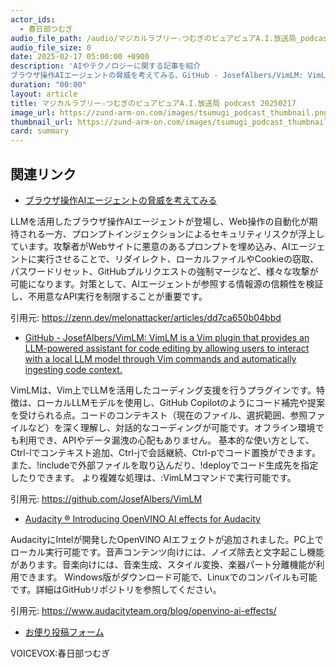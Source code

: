 ```yaml
---
actor_ids:
  - 春日部つむぎ
audio_file_path: /audio/マジカルラブリー☆つむぎのピュアピュアA.I.放送局_podcast_20250217.mp3
audio_file_size: 0
date: 2025-02-17 05:00:00 +0900
description: 'AIやテクノロジーに関する記事を紹介  
ブラウザ操作AIエージェントの脅威を考えてみる、GitHub - JosefAlbers/VimLM: VimLM is a Vim plugin that provides an LLM-powered assistant for code editing by allowing users to interact with a local LLM model through Vim commands and automatically ingesting code context.、Audacity ®  Introducing OpenVINO AI effects for Audacity'
duration: "00:00"
layout: article
title: マジカルラブリー☆つむぎのピュアピュアA.I.放送局 podcast 20250217
image_url: https://zund-arm-on.com/images/tsumugi_podcast_thumbnail.png
thumbnail_url: https://zund-arm-on.com/images/tsumugi_podcast_thumbnail.png
card: summary
---
```


## 関連リンク


- [ブラウザ操作AIエージェントの脅威を考えてみる](https://zenn.dev/melonattacker/articles/dd7ca650b04bbd)  


LLMを活用したブラウザ操作AIエージェントが登場し、Web操作の自動化が期待される一方、プロンプトインジェクションによるセキュリティリスクが浮上しています。攻撃者がWebサイトに悪意のあるプロンプトを埋め込み、AIエージェントに実行させることで、リダイレクト、ローカルファイルやCookieの窃取、パスワードリセット、GitHubプルリクエストの強制マージなど、様々な攻撃が可能になります。対策として、AIエージェントが参照する情報源の信頼性を検証し、不用意なAPI実行を制限することが重要です。


引用元: https://zenn.dev/melonattacker/articles/dd7ca650b04bbd


- [GitHub - JosefAlbers/VimLM: VimLM is a Vim plugin that provides an LLM-powered assistant for code editing by allowing users to interact with a local LLM model through Vim commands and automatically ingesting code context.](https://github.com/JosefAlbers/VimLM)  


VimLMは、Vim上でLLMを活用したコーディング支援を行うプラグインです。特徴は、ローカルLLMモデルを使用し、GitHub Copilotのようにコード補完や提案を受けられる点。コードのコンテキスト（現在のファイル、選択範囲、参照ファイルなど）を深く理解し、対話的なコーディングが可能です。オフライン環境でも利用でき、APIやデータ漏洩の心配もありません。
基本的な使い方として、Ctrl-lでコンテキスト追加、Ctrl-jで会話継続、Ctrl-pでコード置換ができます。また、!includeで外部ファイルを取り込んだり、!deployでコード生成先を指定したりできます。
より複雑な処理は、:VimLMコマンドで実行可能です。


引用元: https://github.com/JosefAlbers/VimLM


- [Audacity ®  Introducing OpenVINO AI effects for Audacity](https://www.audacityteam.org/blog/openvino-ai-effects/)  


AudacityにIntelが開発したOpenVINO AIエフェクトが追加されました。PC上でローカル実行可能です。音声コンテンツ向けには、ノイズ除去と文字起こし機能があります。音楽向けには、音楽生成、スタイル変換、楽器パート分離機能が利用できます。
Windows版がダウンロード可能で、Linuxでのコンパイルも可能です。詳細はGitHubリポジトリを参照してください。


引用元: https://www.audacityteam.org/blog/openvino-ai-effects/



- [お便り投稿フォーム](https://forms.gle/ffg4JTfqdiqK62qf9)

VOICEVOX:春日部つむぎ
